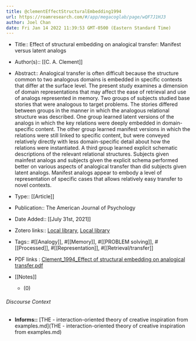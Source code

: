 ```yaml
---
title: @clementEffectStructuralEmbedding1994
url: https://roamresearch.com/#/app/megacoglab/page/wQF7J1HJ3
author: Joel Chan
date: Fri Jan 14 2022 11:39:53 GMT-0500 (Eastern Standard Time)
---
```


- Title:: Effect of structural embedding on analogical transfer: Manifest versus latent analogs
- Author(s):: [[C. A. Clement]]
- Abstract:: Analogical transfer is often difficult because the structure common to two analogous domains is embedded in specific contexts that differ at the surface level. The present study examines a dimension of domain representations that may affect the ease of retrieval and use of analogs represented in memory. Two groups of subjects studied base stories that were analogous to target problems. The stories differed between groups in the manner in which the analogous relational structure was described. One group learned latent versions of the analogs in which the key relations were deeply embedded in domain-specific content. The other group learned manifest versions in which the relations were still linked to specific content, but were conveyed relatively directly with less domain-specific detail about how the relations were instantiated. A third group learned explicit schematic descriptions of the relevant relational structures. Subjects given mainfest analogs and subjects given the explicit schema performed better on various aspects of analogical transfer than did subjects given latent analogs. Manifest analogs appear to embody a level of representation of specific cases that allows relatively easy transfer to novel contexts.
- Type:: [[Article]]
- Publication:: The American Journal of Psychology
- Date Added:: [[July 31st, 2021]]
- Zotero links:: [Local library](zotero://select/groups/2451508/items/7BEX394K), [Local library](https://www.zotero.org/groups/2451508/items/7BEX394K)
- Tags:: #[[Analogy]], #[[Memory]], #[[PROBLEM solving]], #[[Processed]], #[[Representation]], #[[Retrieval/transfer]]
- PDF links : [Clement_1994_Effect of structural embedding on analogical transfer.pdf](zotero://open-pdf/groups/2451508/items/XGNXVT63)
- [[Notes]]

    - (0)

###### Discourse Context

- **Informs::** [THE - interaction-oriented theory of creative inspiration from examples.md](THE - interaction-oriented theory of creative inspiration from examples.md)
